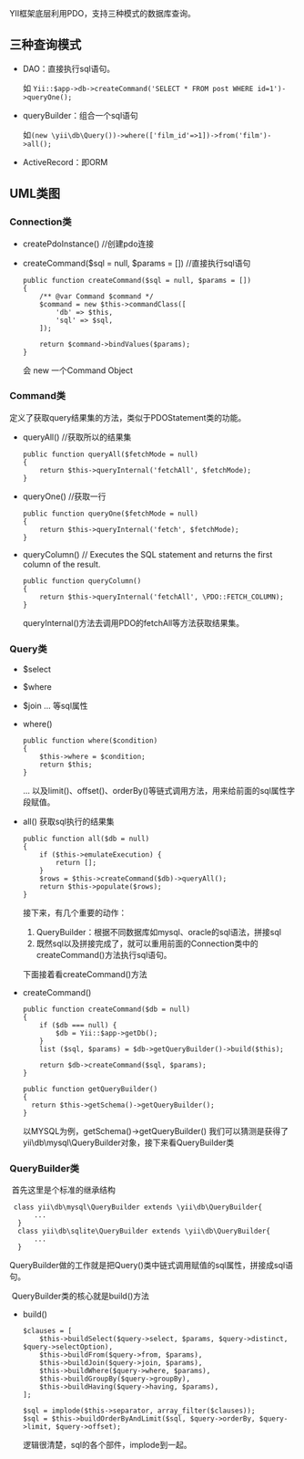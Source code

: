 YII框架底层利用PDO，支持三种模式的数据库查询。

## 三种查询模式

- DAO：直接执行sql语句。 

  如 `Yii::$app->db->createCommand('SELECT * FROM post WHERE id=1')->queryOne();`

- queryBuilder：组合一个sql语句

  如`(new \yii\db\Query())->where(['film_id'=>1])->from('film')->all();`

- ActiveRecord：即ORM

## UML类图

### Connection类

- createPdoInstance() //创建pdo连接

- createCommand($sql = null, $params = []) //直接执行sql语句

  ```
  public function createCommand($sql = null, $params = [])
  {
      /** @var Command $command */
      $command = new $this->commandClass([
          'db' => $this,
          'sql' => $sql,
      ]);

      return $command->bindValues($params);
  }
  ```

  会 new 一个Command Object


### Command类

  定义了获取query结果集的方法，类似于PDOStatement类的功能。

- queryAll() //获取所以的结果集

  ```
  public function queryAll($fetchMode = null)
  {
      return $this->queryInternal('fetchAll', $fetchMode);
  }
  ```

- queryOne() //获取一行

  ```
  public function queryOne($fetchMode = null)
  {
      return $this->queryInternal('fetch', $fetchMode);
  }
  ```

- queryColumn()  // Executes the SQL statement and returns the first column of the result.

  ```
  public function queryColumn()
  {
      return $this->queryInternal('fetchAll', \PDO::FETCH_COLUMN);
  }
  ```

  queryInternal()方法去调用PDO的fetchAll等方法获取结果集。

### Query类

- $select
- $where
- $join
  ... 等sql属性
- where()
  ```
  public function where($condition)
  {
      $this->where = $condition;
      return $this;
  }
  ```

  ​... 以及limit()、offset()、orderBy()等链式调用方法，用来给前面的sql属性字段赋值。

- all() 获取sql执行的结果集

  ```
  public function all($db = null)
  {
      if ($this->emulateExecution) {
          return [];
      }
      $rows = $this->createCommand($db)->queryAll();
      return $this->populate($rows);
  }
  ```

  接下来，有几个重要的动作：

  1. QueryBuilder：根据不同数据库如mysql、oracle的sql语法，拼接sql
  2. 既然sql以及拼接完成了，就可以重用前面的Connection类中的createCommand()方法执行sql语句。

  下面接着看createCommand()方法

- createCommand()

  ```
  public function createCommand($db = null)
  {
      if ($db === null) {
          $db = Yii::$app->getDb();
      }
      list ($sql, $params) = $db->getQueryBuilder()->build($this);

      return $db->createCommand($sql, $params);
  }
  ```

  ```
  public function getQueryBuilder()
  {
  	return $this->getSchema()->getQueryBuilder();
  }
  ```

  以MYSQL为例，getSchema()->getQueryBuilder() 我们可以猜测是获得了yii\db\mysql\QueryBuilder对象，接下来看QueryBuilder类

### QueryBuilder类

​	首先这里是个标准的继承结构

```
 class yii\db\mysql\QueryBuilder extends \yii\db\QueryBuilder{
      ...
  }
  class yii\db\sqlite\QueryBuilder extends \yii\db\QueryBuilder{
      ...
  }
```

​	QueryBuilder做的工作就是把Query()类中链式调用赋值的sql属性，拼接成sql语句。

​	QueryBuilder类的核心就是build()方法

- build()

  ```
  $clauses = [
      $this->buildSelect($query->select, $params, $query->distinct, $query->selectOption),
      $this->buildFrom($query->from, $params),
      $this->buildJoin($query->join, $params),
      $this->buildWhere($query->where, $params),
      $this->buildGroupBy($query->groupBy),
      $this->buildHaving($query->having, $params),
  ];

  $sql = implode($this->separator, array_filter($clauses));
  $sql = $this->buildOrderByAndLimit($sql, $query->orderBy, $query->limit, $query->offset);
  ```

  逻辑很清楚，sql的各个部件，implode到一起。

